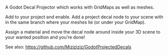 A Godot Decal Projector which works with GridMaps as well as meshes.

Add to your project and enable. Add a project decal node to your scene
with in the same branch where your meshes lie (or under your GridMap).

Assign a material and move the decal node around inside your 3D scene to
your wanted position and you're done!

See also:
https://github.com/Miziziziz/GodotProjectedDecals
